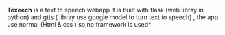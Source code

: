 **Texeech**
 is a text to speech webapp it is built with flask (web libray in python) and gtts ( libray use google model to turn text to speech) , the app use normal (Html & css ) so,no framework is used*
